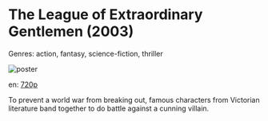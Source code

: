 # The League of Extraordinary Gentlemen (2003)

Genres: action, fantasy, science-fiction, thriller

![poster](http://image.tmdb.org/t/p/w500/AliSeCLFB6ZAkQIxosr8RAkFf6R.jpg)

en:
  [720p](magnet:?xt=urn:btih:E38B777D4695E3B24A94678DBF6BE6D89380CAA8&tr=udp://glotorrents.pw:6969/announce&tr=udp://tracker.opentrackr.org:1337/announce&tr=udp://torrent.gresille.org:80/announce&tr=udp://tracker.openbittorrent.com:80&tr=udp://tracker.coppersurfer.tk:6969&tr=udp://tracker.leechers-paradise.org:6969&tr=udp://p4p.arenabg.ch:1337&tr=udp://tracker.internetwarriors.net:1337)
  


To prevent a world war from breaking out, famous characters from Victorian literature band together to do battle against a cunning villain.